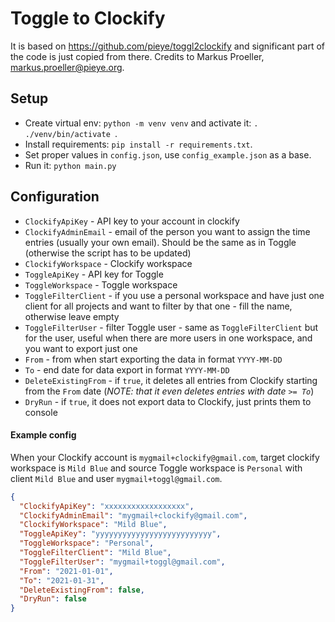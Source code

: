 # Toggle to Clockify

It is based on https://github.com/pieye/toggl2clockify and significant part of the code is just copied from there.
Credits to Markus Proeller, markus.proeller@pieye.org.

## Setup

* Create virtual env: `python -m venv venv` and activate it: `. ./venv/bin/activate `.
* Install requirements: `pip install -r requirements.txt`.
* Set proper values in `config.json`, use `config_example.json` as a base.
* Run it: `python main.py`

## Configuration

- `ClockifyApiKey` - API key to your account in clockify
- `ClockifyAdminEmail` - email of the person you want to assign the time entries (usually your own email). Should be the
  same as in Toggle (otherwise the script has to be updated)
- `ClockifyWorkspace` - Clockify workspace
- `ToggleApiKey` - API key for Toggle
- `ToggleWorkspace` - Toggle workspace
- `ToggleFilterClient` - if you use a personal workspace and have just one client for all projects and want to filter by
  that one - fill the name, otherwise leave empty
- `ToggleFilterUser` - filter Toggle user - same as `ToggleFilterClient` but for the user, useful when there are more
  users in one workspace, and you want to export just one
- `From` - from when start exporting the data in format `YYYY-MM-DD`
- `To` - end date for data export in format `YYYY-MM-DD`
- `DeleteExistingFrom` - if `true`, it deletes all entries from Clockify starting from the `From` date (*NOTE: that it even deletes
  entries with date `>= To`*)
- `DryRun` - if `true`, it does not export data to Clockify, just prints them to console

#### Example config

When your Clockify account is `mygmail+clockify@gmail.com`, target clockify workspace is `Mild Blue` and source Toggle
workspace is `Personal` with client `Mild Blue` and user `mygmail+toggl@gmail.com`.

```json
{
  "ClockifyApiKey": "xxxxxxxxxxxxxxxxxx",
  "ClockifyAdminEmail": "mygmail+clockify@gmail.com",
  "ClockifyWorkspace": "Mild Blue",
  "ToggleApiKey": "yyyyyyyyyyyyyyyyyyyyyyyyyy",
  "ToggleWorkspace": "Personal",
  "ToggleFilterClient": "Mild Blue",
  "ToggleFilterUser": "mygmail+toggl@gmail.com",
  "From": "2021-01-01",
  "To": "2021-01-31",
  "DeleteExistingFrom": false,
  "DryRun": false
}

```

